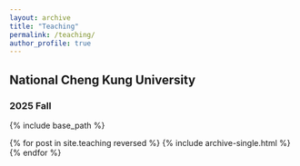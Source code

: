 ```yaml
---
layout: archive
title: "Teaching"
permalink: /teaching/
author_profile: true
---
```


## National Cheng Kung University

### 2025 Fall
    
{% include base_path %}

{% for post in site.teaching reversed %}
  {% include archive-single.html %}
{% endfor %}
